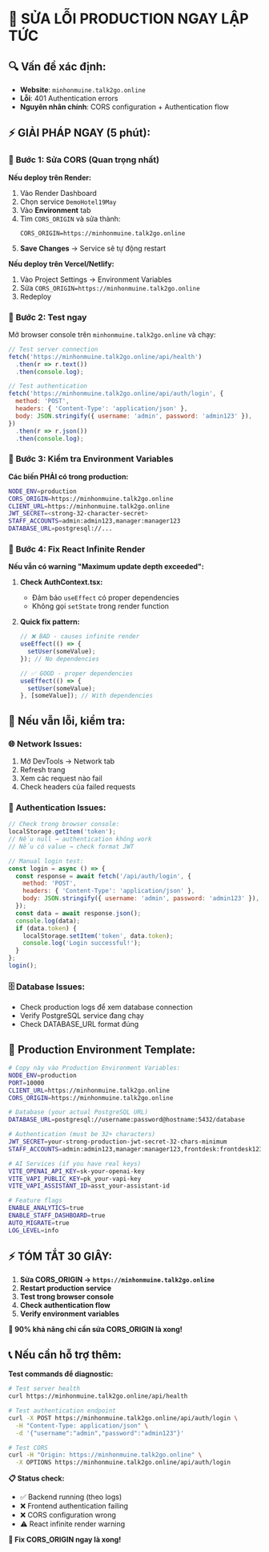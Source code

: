 # 🚨 SỬA LỖI PRODUCTION NGAY LẬP TỨC

## 🔍 **Vấn đề xác định:**

- **Website**: `minhonmuine.talk2go.online`
- **Lỗi**: 401 Authentication errors
- **Nguyên nhân chính**: CORS configuration + Authentication flow

## ⚡ **GIẢI PHÁP NGAY (5 phút):**

### 🎯 **Bước 1: Sửa CORS (Quan trọng nhất)**

**Nếu deploy trên Render:**

1. Vào Render Dashboard
2. Chọn service `DemoHotel19May`
3. Vào **Environment** tab
4. Tìm `CORS_ORIGIN` và sửa thành:
   ```
   CORS_ORIGIN=https://minhonmuine.talk2go.online
   ```
5. **Save Changes** → Service sẽ tự động restart

**Nếu deploy trên Vercel/Netlify:**

1. Vào Project Settings → Environment Variables
2. Sửa `CORS_ORIGIN=https://minhonmuine.talk2go.online`
3. Redeploy

### 🎯 **Bước 2: Test ngay**

Mở browser console trên `minhonmuine.talk2go.online` và chạy:

```javascript
// Test server connection
fetch('https://minhonmuine.talk2go.online/api/health')
  .then(r => r.text())
  .then(console.log);

// Test authentication
fetch('https://minhonmuine.talk2go.online/api/auth/login', {
  method: 'POST',
  headers: { 'Content-Type': 'application/json' },
  body: JSON.stringify({ username: 'admin', password: 'admin123' }),
})
  .then(r => r.json())
  .then(console.log);
```

### 🎯 **Bước 3: Kiểm tra Environment Variables**

**Các biến PHẢI có trong production:**

```bash
NODE_ENV=production
CORS_ORIGIN=https://minhonmuine.talk2go.online
CLIENT_URL=https://minhonmuine.talk2go.online
JWT_SECRET=<strong-32-character-secret>
STAFF_ACCOUNTS=admin:admin123,manager:manager123
DATABASE_URL=postgresql://...
```

### 🎯 **Bước 4: Fix React Infinite Render**

**Nếu vẫn có warning "Maximum update depth exceeded":**

1. **Check AuthContext.tsx:**
   - Đảm bảo `useEffect` có proper dependencies
   - Không gọi `setState` trong render function

2. **Quick fix pattern:**

   ```javascript
   // ❌ BAD - causes infinite render
   useEffect(() => {
     setUser(someValue);
   }); // No dependencies

   // ✅ GOOD - proper dependencies
   useEffect(() => {
     setUser(someValue);
   }, [someValue]); // With dependencies
   ```

## 🔧 **Nếu vẫn lỗi, kiểm tra:**

### 🌐 **Network Issues:**

1. Mở DevTools → Network tab
2. Refresh trang
3. Xem các request nào fail
4. Check headers của failed requests

### 🔐 **Authentication Issues:**

```javascript
// Check trong browser console:
localStorage.getItem('token');
// Nếu null → authentication không work
// Nếu có value → check format JWT

// Manual login test:
const login = async () => {
  const response = await fetch('/api/auth/login', {
    method: 'POST',
    headers: { 'Content-Type': 'application/json' },
    body: JSON.stringify({ username: 'admin', password: 'admin123' }),
  });
  const data = await response.json();
  console.log(data);
  if (data.token) {
    localStorage.setItem('token', data.token);
    console.log('Login successful!');
  }
};
login();
```

### 🗄️ **Database Issues:**

- Check production logs để xem database connection
- Verify PostgreSQL service đang chạy
- Check DATABASE_URL format đúng

## 🚀 **Production Environment Template:**

```bash
# Copy này vào Production Environment Variables:
NODE_ENV=production
PORT=10000
CLIENT_URL=https://minhonmuine.talk2go.online
CORS_ORIGIN=https://minhonmuine.talk2go.online

# Database (your actual PostgreSQL URL)
DATABASE_URL=postgresql://username:password@hostname:5432/database

# Authentication (must be 32+ characters)
JWT_SECRET=your-strong-production-jwt-secret-32-chars-minimum
STAFF_ACCOUNTS=admin:admin123,manager:manager123,frontdesk:frontdesk123

# AI Services (if you have real keys)
VITE_OPENAI_API_KEY=sk-your-openai-key
VITE_VAPI_PUBLIC_KEY=pk_your-vapi-key
VITE_VAPI_ASSISTANT_ID=asst_your-assistant-id

# Feature flags
ENABLE_ANALYTICS=true
ENABLE_STAFF_DASHBOARD=true
AUTO_MIGRATE=true
LOG_LEVEL=info
```

## ⚡ **TÓM TẮT 30 GIÂY:**

1. **Sửa CORS_ORIGIN → `https://minhonmuine.talk2go.online`**
2. **Restart production service**
3. **Test trong browser console**
4. **Check authentication flow**
5. **Verify environment variables**

**🎯 90% khả năng chỉ cần sửa CORS_ORIGIN là xong!**

## 📞 **Nếu cần hỗ trợ thêm:**

**Test commands để diagnostic:**

```bash
# Test server health
curl https://minhonmuine.talk2go.online/api/health

# Test authentication endpoint
curl -X POST https://minhonmuine.talk2go.online/api/auth/login \
  -H "Content-Type: application/json" \
  -d '{"username":"admin","password":"admin123"}'

# Test CORS
curl -H "Origin: https://minhonmuine.talk2go.online" \
  -X OPTIONS https://minhonmuine.talk2go.online/api/auth/login
```

**📋 Status check:**

- ✅ Backend running (theo logs)
- ❌ Frontend authentication failing
- ❌ CORS configuration wrong
- ⚠️ React infinite render warning

**🎯 Fix CORS_ORIGIN ngay là xong!**
